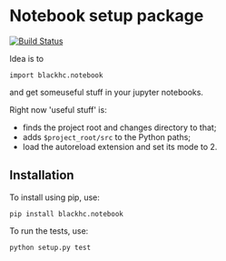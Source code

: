 # Notebook setup package

[![Build Status](https://travis-ci.org/BlackHC/notebook_setup.svg?branch=master)](https://travis-ci.org/BlackHC/notebook_setup)

Idea is to
```
import blackhc.notebook
```
and get someuseful stuff in your jupyter notebooks.

Right now 'useful stuff' is:

* finds the project root and changes directory to that;
* adds `$project_root/src` to the Python paths;
* load the autoreload extension and set its mode to 2.
 
## Installation

To install using pip, use:

```
pip install blackhc.notebook
```

To run the tests, use:

```
python setup.py test
```

